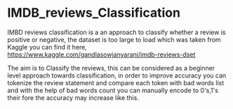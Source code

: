 # IMDB_reviews_Classification

IMBD reviews classification is a an approach to classify whether a review is positive or negative, the dataset is too large to load which was taken from Kaggle you can find it here,   https://www.kaggle.com/gandlasowjanyarani/imdb-reviews-dset

The aim is to Classify the reviews, this can be considered as a beginner level approach towards classification, in order to improve accuracy you can tokenize the review statement and compare each token with bad words list and with the help of bad words count you can manually encode to 0's,1's their fore the accuracy may increase like this.
